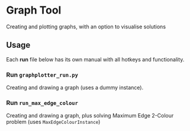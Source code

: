 # Graph Tool
Creating and plotting graphs, with an option to visualise solutions

## Usage

Each **run** file below has its own manual with all hotkeys and functionality.

### Run `graphplotter_run.py`
Creating and drawing a graph (uses a dummy instance).

### Run `run_max_edge_colour`
Creating and drawing a graph, plus solving Maximum Edge 2-Colour problem (uses `MaxEdgeColourInstance`)